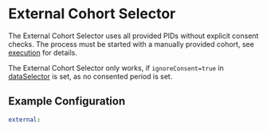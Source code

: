 # External Cohort Selector <Badge type="tip" text="Clinical Domain Agent" /> <Badge type="warning" text="Since 5.3" />

The External Cohort Selector uses all provided PIDs without explicit consent checks.
The process must be started with a manually provided cohort, see [execution](../../usage/execution#manual-cohort) for details.

The External Cohort Selector only works, if `ignoreConsent=true` in [dataSelector](../data-selector) is set, as no consented period is set.  

## Example Configuration

```yaml
external:
```
